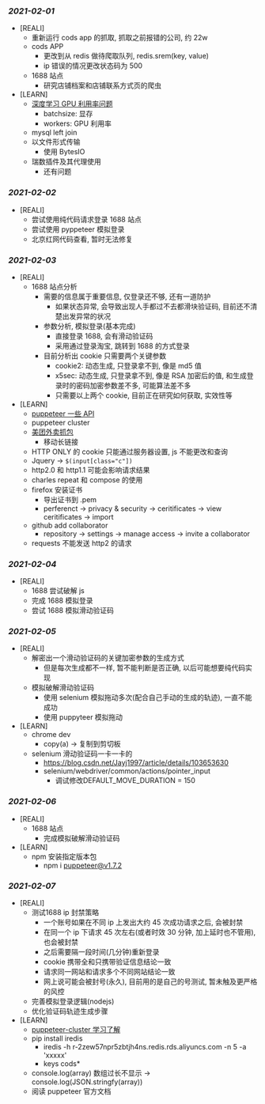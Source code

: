### *2021-02-01*
- [REALI]
  - 重新运行 cods app 的抓取, 抓取之前报错的公司, 约 22w
  - cods APP
    - 更改到从 redis 做待爬取队列, redis.srem(key, value)
    - ip 错误的情况更改状态码为 500
  - 1688 站点
    - 研究店铺档案和店铺联系方式页的爬虫
- [LEARN]
  - [深度学习 GPU 利用率问题](https://www.hotbak.net/key/%E6%B7%B1%E5%BA%A6%E5%AD%A6%E4%B9%A0PyTorch%E4%B8%ADGPU%E5%88%A9%E7%94%A8%E7%8E%87%E8%BE%83%E4%BD%8E.html)
    - batchsize: 显存
    - workers: GPU 利用率
  - mysql left join
  - 以文件形式传输
    - 使用 BytesIO
  - 瑞数插件及其代理使用
    - 还有问题

### *2021-02-02*
- [REALI]
  - 尝试使用纯代码请求登录 1688 站点
  - 尝试使用 pyppeteer 模拟登录
  - 北京红网代码查看, 暂时无法修复

### *2021-02-03*
- [REALI]
  - 1688 站点分析
    - 需要的信息属于重要信息, 仅登录还不够, 还有一道防护
      - 如果状态异常, 会导致出现人手都过不去都滑块验证码, 目前还不清楚出发异常的状况
    - 参数分析, 模拟登录(基本完成)
      - 直接登录 1688, 会有滑动验证码
      - 采用通过登录淘宝, 跳转到 1688 的方式登录
    - 目前分析出 cookie 只需要两个关键参数
      - cookie2: 动态生成, 只登录拿不到, 像是 md5 值
      - x5sec: 动态生成, 只登录拿不到, 像是 RSA 加密后的值, 和生成登录时的密码加密参数差不多, 可能算法差不多
      - 只需要以上两个 cookie, 目前正在研究如何获取, 实效性等
- [LEARN]
  - [puppeteer 一些 API](https://www.qikegu.com/docs/4587) 
  - puppeteer cluster
  - [美团外卖抓包](https://zckun.github.io/2019/09/13/python-mtwm-capture/)
    - 移动长链接
  - HTTP ONLY 的 cookie 只能通过服务器设置, js 不能更改和查询
  - Jquery -> `$(input[class="c"])`
  - http2.0 和 http1.1 可能会影响请求结果
  - charles repeat 和 compose 的使用
  - firefox 安装证书
    - 导出证书到 .pem
    - perferenct -> privacy & security -> ceritificates -> view ceritificates -> import
  - github add collaborator
    - repository -> settings -> manage access -> invite a collaborator
  - requests 不能发送 http2 的请求

### *2021-02-04*
- [REALI]
  - 1688 尝试破解 js
  - 完成 1688 模拟登录
  - 尝试 1688 模拟滑动验证码

### *2021-02-05*
- [REALI]
  - 解密出一个滑动验证码的关键加密参数的生成方式
    - 但是每次生成都不一样, 暂不能判断是否正确, 以后可能想要纯代码实现
  - 模拟破解滑动验证码
    - 使用 selenium 模拟拖动多次(配合自己手动的生成的轨迹), 一直不能成功
    - 使用 puppyteer 模拟拖动
- [LEARN]
  - chrome dev 
    - copy(a) -> 复制到剪切板
  - selenium 滑动验证码一卡一卡的
    - https://blog.csdn.net/Jayj1997/article/details/103653630
    - selenium/webdriver/common/actions/pointer_input
      - 调试修改DEFAULT_MOVE_DURATION = 150 

### *2021-02-06*
- [REALI]
  - 1688 站点
    - 完成模拟破解滑动验证码
- [LEARN]
  - npm 安装指定版本包
    - npm i puppeteer@v1.7.2

### *2021-02-07*
- [REALI]
  - 测试1688 ip 封禁策略
    - 一个账号如果在不同 ip 上发出大约 45 次成功请求之后, 会被封禁
    - 在同一个 ip 下请求 45 次左右(或者时效 30 分钟, 加上延时也不管用), 也会被封禁
    - 之后需要隔一段时间(几分钟)重新登录
    - cookie 携带全和只携带验证信息结论一致
    - 请求同一网站和请求多个不同网站结论一致
    - 网上说可能会被封号(永久), 目前用的是自己的号测试, 暂未触及更严格的风控
  - 完善模拟登录逻辑(nodejs)
  - 优化验证码轨迹生成步骤
- [LEARN]
  - [puppeteer-cluster 学习了解](https://github.com/thomasdondorf/puppeteer-cluster)
  - pip install iredis
    - iredis -h r-2zew57npr5zbtjh4ns.redis.rds.aliyuncs.com -n 5 -a 'xxxxx'
    - keys cods*
  - console.log(array) 数组过长不显示 -> console.log(JSON.stringfy(array))
  - 阅读 puppeteer 官方文档
